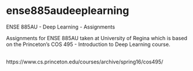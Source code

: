 # ense885audeeplearning
ENSE 885AU - Deep Learning - Assignments
<p>Assignments for ENSE 885AU taken at University of Regina which is based on the Princeton’s COS 495 - Introduction to Deep Learning course.</p>
<br>https://www.cs.princeton.edu/courses/archive/spring16/cos495/
